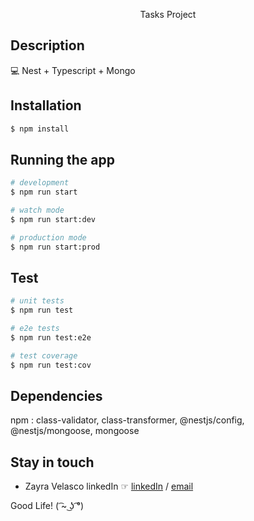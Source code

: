<p align="center">
Tasks Project
</p>

## Description

💻 Nest + Typescript + Mongo

## Installation

```bash
$ npm install
```

## Running the app

```bash
# development
$ npm run start

# watch mode
$ npm run start:dev

# production mode
$ npm run start:prod
```

## Test

```bash
# unit tests
$ npm run test

# e2e tests
$ npm run test:e2e

# test coverage
$ npm run test:cov
```

## Dependencies

npm : class-validator, class-transformer, @nestjs/config, @nestjs/mongoose, mongoose

## Stay in touch

- Zayra Velasco linkedIn ☞ <a href="https://www.linkedin.com/in/zayra-velasco">linkedIn</a> / <a href="mailto:zayra.contacto@gmail.com">email</a>

Good Life! ( ͡~ ͜ʖ ͡°)
